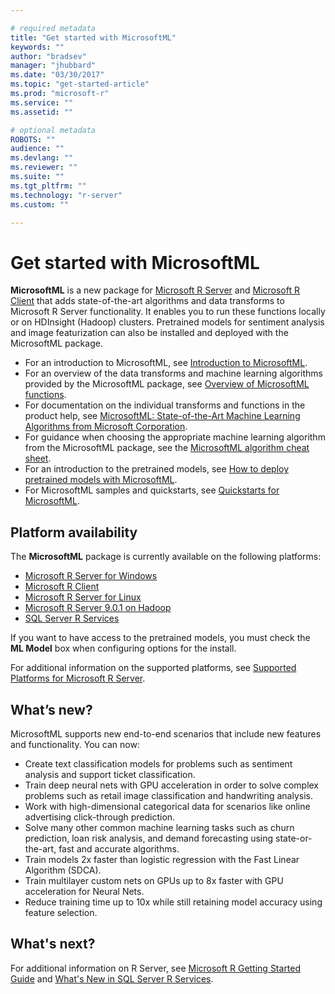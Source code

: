 ```yaml
---

# required metadata
title: "Get started with MicrosoftML"
keywords: ""
author: "bradsev"
manager: "jhubbard"
ms.date: "03/30/2017"
ms.topic: "get-started-article"
ms.prod: "microsoft-r"
ms.service: ""
ms.assetid: ""

# optional metadata
ROBOTS: ""
audience: ""
ms.devlang: ""
ms.reviewer: ""
ms.suite: ""
ms.tgt_pltfrm: ""
ms.technology: "r-server"
ms.custom: ""

---
```


# Get started with MicrosoftML

**MicrosoftML** is a new package for [Microsoft R Server](microsoft-r-getting-started.md) and [Microsoft R Client](r-client.md) that adds state-of-the-art algorithms and data transforms to Microsoft R Server functionality. It enables you to run these functions locally or on HDInsight (Hadoop) clusters. Pretrained models for sentiment analysis and image featurization can also be installed and deployed with the  MicrosoftML package.

- For an introduction to MicrosoftML, see [Introduction to MicrosoftML](microsoftml-introduction.md).
- For an overview of the data transforms and machine learning algorithms provided by the MicrosoftML package, see [Overview of MicrosoftML functions](overview-microsoftml-functions.md).
- For documentation on the individual transforms and functions in the product help, see [MicrosoftML: State-of-the-Art Machine Learning Algorithms from Microsoft Corporation](microsoftml/microsoftml.md).
- For guidance when choosing the appropriate machine learning algorithm from the MicrosoftML package, see the [MicrosoftML algorithm cheat sheet](microsoftml-algorithm-cheat-sheet.md).
- For an introduction to the pretrained models, see [How to deploy pretrained models with MicrosoftML](deploy-pretrained-microsoftml-models.md).
- For MicrosoftML samples and quickstarts, see [Quickstarts for MicrosoftML](microsoftml-quickstarts.md).


## Platform availability
The **MicrosoftML** package is currently available on the following platforms:

- [Microsoft R Server for Windows](rserver-install-windows.md)
- [Microsoft R Client](r-client-install.md)
- [Microsoft R Server for Linux](rserver-install-linux-server.md)
- [Microsoft R Server 9.0.1 on Hadoop](rserver-install-hadoop.md)
- [SQL Server R Services](sql-server-r-services.md)
 
If you want to have access to the pretrained models, you must check the **ML Model** box when configuring options for the install.

For additional information on the supported platforms, see [Supported Platforms for Microsoft R Server](rserver-install-supported-platforms.md).

## What’s new?

MicrosoftML supports new end-to-end scenarios that include new features and functionality. You can now:
-	Create text classification models for problems such as sentiment analysis and support ticket classification.
-	Train deep neural nets with GPU acceleration in order to solve complex problems such as retail image classification and handwriting analysis.
-	Work with high-dimensional categorical data for scenarios like online advertising click-through prediction.
-	Solve many other common machine learning tasks such as churn prediction, loan risk analysis, and demand forecasting using state-or-the-art, fast and accurate algorithms.
- Train models 2x faster than logistic regression with the Fast Linear Algorithm (SDCA).
- Train multilayer custom nets on GPUs up to 8x faster with GPU acceleration for Neural Nets.
- Reduce training time up to 10x while still retaining model accuracy using feature selection.


## What's next?

For additional information on R Server, see [Microsoft R Getting Started Guide](microsoft-r-getting-started.md) and [What's New in SQL Server R Services](https://msdn.microsoft.com/en-us/library/mt604847.aspx). 








